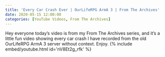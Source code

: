 ```yaml
---
title: 'Every Car Crash Ever | OurLifeRPG ArmA 3 | From The Archives'
date: 2020-05-15 12:00:00
categories: [YouTube Videos, From The Archives]
---
```

Hey everyone today’s video is from my From The Archives series, and it’s a little fun video showing every car crash I have recorded from the old OurLifeRPG ArmA 3 server without context. Enjoy.
{% include embed/youtube.html id='nV8Et2g_rfk' %}